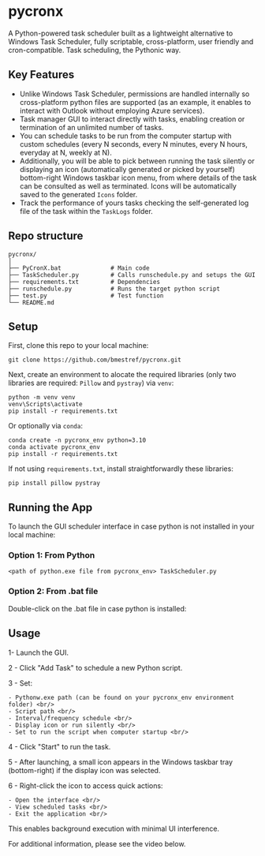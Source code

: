 # pycronx
A Python-powered task scheduler built as a lightweight alternative to Windows Task Scheduler, fully scriptable, cross-platform, user friendly and cron-compatible. Task scheduling, the Pythonic way. 

## Key Features
- Unlike Windows Task Scheduler, permissions are handled internally so cross-platform python files are supported (as an example, it enables to interact with Outlook without employing Azure services). <br/>
- Task manager GUI to interact directly with tasks, enabling creation or termination of an unlimited number of tasks. <br/>
- You can schedule tasks to be run from the computer startup with custom schedules (every N seconds, every N minutes, every N hours, everyday at N, weekly at N). <br/>
- Additionally, you will be able to pick between running the task silently or displaying an icon (automatically generated or picked by yourself) bottom-right Windows taskbar icon menu,
  from where details of the task can be consulted as well as terminated. Icons will be automatically saved to the generated ```Icons``` folder.<br/>
- Track the performance of yours tasks checking the self-generated log file of the task within the ```TaskLogs``` folder. <br/>

## Repo structure
```
pycronx/
│
├── PyCronX.bat              # Main code 
├── TaskScheduler.py         # Calls runschedule.py and setups the GUI
├── requirements.txt         # Dependencies
├── runschedule.py           # Runs the target python script
├── test.py                  # Test function
└── README.md
```

## Setup
First, clone this repo to your local machine: <br/>
```
git clone https://github.com/bmestref/pycronx.git
```
Next, create an environment to alocate the required libraries (only two libraries are required: ```Pillow``` and ```pystray```) via ```venv```: <br/>
```
python -m venv venv
venv\Scripts\activate
pip install -r requirements.txt
```
Or optionally via ```conda```: <br/>
```
conda create -n pycronx_env python=3.10
conda activate pycronx_env
pip install -r requirements.txt
```
If not using ```requirements.txt```, install straightforwardly these libraries: <br/>
```
pip install pillow pystray
```

## Running the App
To launch the GUI scheduler interface in case python is not installed in your local machine: <br>

### Option 1: From Python
```
<path of python.exe file from pycronx_env> TaskScheduler.py
```

### Option 2: From .bat file 
Double-click on the .bat file in case python is installed: <br/>

## Usage
1- Launch the GUI. <br/>

2 - Click "Add Task" to schedule a new Python script. <br/>

3 - Set: <br/>

    - Pythonw.exe path (can be found on your pycronx_env environment folder) <br/>
    - Script path <br/>
    - Interval/frequency schedule <br/>
    - Display icon or run silently <br/>
    - Set to run the script when computer startup <br/>
    
4 - Click "Start" to run the task. <br/>

5 - After launching, a small icon appears in the Windows taskbar tray (bottom-right) if the display icon was selected. <br/>

6 - Right-click the icon to access quick actions: <br/>

    - Open the interface <br/>
    - View scheduled tasks <br/>
    - Exit the application <br/>
    
This enables background execution with minimal UI interference. <br/>

For additional information, please see the video below. <br/>
